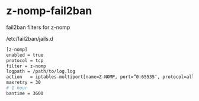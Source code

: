 # z-nomp-fail2ban
fail2ban filters for z-nomp

/etc/fail2ban/jails.d

```sh
[z-nomp]
enabled = true
protocol = tcp
filter = z-nomp
logpath = /path/to/log.log
action   = iptables-multiport[name=Z-NOMP, port=”0:65535″, protocol=all] 
maxretry = 30
# 1 hour
bantime = 3600
```
